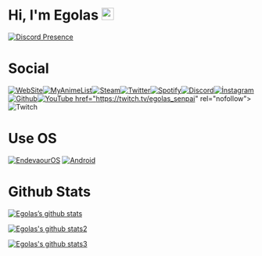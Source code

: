 <h1>Hi, I'm Egolas <img src="https://media.giphy.com/media/hvRJCLFzcasrR4ia7z/giphy.gif" width="25px"></h1>
  
[![Discord Presence](https://lanyard-profile-readme.vercel.app/api/705355571209175071)](https://discord.com/users/705355571209175071)
  
<h1>Social</h1>

<a href="http://egolas.ml" rel="nofollow"><img src="https://img.shields.io/badge/website-000000?style=for-the-badge&logo=About.me&logoColor=white" alt="WebSite"></a><a href="https://myanimelist.net/profile/EgolasV1" rel="nofollow"><img src="https://img.shields.io/badge/Myanimelist-2E51A2?style=for-the-badge&logo=myanimelist&logoColor=white" alt="MyAnimeList"></a><a
href="https://steamcommunity.com/id/egolas-only/" rel="nofollow"><img src="https://img.shields.io/badge/Steam-000000?style=for-the-badge&logo=steam&logoColor=white" alt="Steam"></a><a
href="https://twitter.com/egolas_senpai" rel="nofollow"><img src="https://img.shields.io/badge/Twitter-1DA1F2?style=for-the-badge&logo=twitter&logoColor=white" alt="Twitter"></a><a
href="https://open.spotify.com/user/2f21h46p16gob29xihp33molx?si=QgHrigrHRtastLXu_QOOew&utm_source=copy-link" rel="nofollow"><img src="https://img.shields.io/badge/Spotify-1ED760?&style=for-the-badge&logo=spotify&logoColor=white" alt="Spotify"></a><a
href="https://discord.com/users/705355571209175071" rel="nofollow"><img src="https://img.shields.io/badge/Discord-7289DA?style=for-the-badge&logo=discord&logoColor=white" alt="Discord"></a><a
href="https://instagram.com/egemenisteya" rel="nofollow"><img src="https://img.shields.io/badge/Instagram-E4405F?style=for-the-badge&logo=instagram&logoColor=white" alt="İnstagram"></a><a
href="https://github.com/EgolasDev" rel="nofollow"><img src="https://img.shields.io/badge/GitHub-100000?style=for-the-badge&logo=github&logoColor=white" alt="Github"></a><a
href="https://youtube.com/channel/UCEDdMrNmNdcPN1E_dNGA7AA" rel="nofollow"><img src="https://img.shields.io/badge/YouTube-FF0000?style=for-the-badge&logo=youtube&logoColor=white" alt="YouTube">
href="https://twitch.tv/egolas_senpai" rel="nofollow"><img src="https://img.shields.io/badge/Twitch-9146FF?style=for-the-badge&logo=twitch&logoColor=white" alt="Twitch"></a>

<h1>Use OS</h1>

[![EndevaourOS](https://img.shields.io/badge/Arch_Linux-1793D1?style=for-the-badge&logo=arch-linux&logoColor=white)](https://endeavouros.com)
[![Android](https://img.shields.io/badge/Android-3DDC84?style=for-the-badge&logo=android&logoColor=white)](https://www.android.com)
<h1>Github Stats</h1>

[![Egolas’s github stats](https://github-readme-stats.vercel.app/api?username=EgolasDev)](https://github.com/EgolasDev)

[![Egolas's github stats2](https://github-readme-stats.vercel.app/api/top-langs/?username=EgolasDev)](https//github.com/EgolasDev)

[![Egolas's github stats3](https://github-readme-streak-stats.herokuapp.com/?user=EgolasDev)](https://github.com/EgolasDev)
